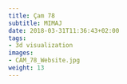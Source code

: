 ```yaml
---
title: Çam 78
subtitle: MIMAJ
date: 2018-03-31T11:36:43+02:00
tags:
- 3d visualization
images:
- CAM_78_Website.jpg
weight: 13
---
```

